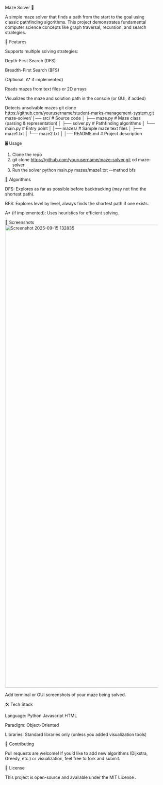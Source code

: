 Maze Solver 🧩

A simple maze solver that finds a path from the start to the goal using classic pathfinding algorithms. This project demonstrates fundamental computer science concepts like graph traversal, recursion, and search strategies.

🚀 Features

Supports multiple solving strategies:

Depth-First Search (DFS)

Breadth-First Search (BFS)

(Optional: A* if implemented)

Reads mazes from text files or 2D arrays

Visualizes the maze and solution path in the console (or GUI, if added)

Detects unsolvable mazes
   git clone https://github.com/yourusername/student-marks-management-system.git
maze-solver/
│── src/              # Source code
│   ├── maze.py       # Maze class (parsing & representation)
│   ├── solver.py     # Pathfinding algorithms
│   └── main.py       # Entry point
│
│── mazes/            # Sample maze text files
│   ├── maze1.txt
│   └── maze2.txt
│
│── README.md         # Project description

🖥️ Usage
1. Clone the repo
2. git clone https://github.com/yourusername/maze-solver.git
cd maze-solver
2. Run the solver
python main.py mazes/maze1.txt --method bfs

🧠 Algorithms

DFS: Explores as far as possible before backtracking (may not find the shortest path).

BFS: Explores level by level, always finds the shortest path if one exists.

A* (if implemented): Uses heuristics for efficient solving.

📸 Screenshots <img width="2556" height="1524" alt="Screenshot 2025-09-15 132835" src="https://github.com/user-attachments/assets/3026a431-ca3e-46e3-b2b3-097d45b905cb" />



Add terminal or GUI screenshots of your maze being solved.

🛠️ Tech Stack

Language: Python Javascript HTML

Paradigm: Object-Oriented 

Libraries: Standard libraries only (unless you added visualization tools)

🤝 Contributing

Pull requests are welcome! If you’d like to add new algorithms (Dijkstra, Greedy, etc.) or visualization, feel free to fork and submit.

📜 License

This project is open-source and available under the MIT License
.
